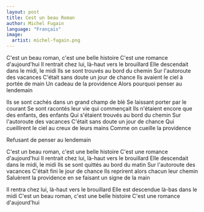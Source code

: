 ```yaml
---
layout: post
title: Cest un beau Roman
author: Michel Fugain
language: "Français"
image:
  artist: michel-fugain.png
---
```

C'est un beau roman, c'est une belle histoire
C'est une romance d'aujourd'hui
Il rentrait chez lui, là-haut vers le brouillard
Elle descendait dans le midi, le midi
Ils se sont trouvés au bord du chemin
Sur l'autoroute des vacances
C'était sans doute un jour de chance
Ils avaient le ciel à portée de main
Un cadeau de la providence
Alors pourquoi penser au lendemain

Ils se sont cachés dans un grand champ de blé
Se laissant porter par le courant
Se sont racontés leur vie qui commençait
Ils n'étaient encore que des enfants, des enfants
Qui s'étaient trouvés au bord du chemin
Sur l'autoroute des vacances
C'était sans doute un jour de chance
Qui cueillirent le ciel au creux de leurs mains
Comme on cueille la providence


Refusant de penser au lendemain

C'est un beau roman, c'est une belle histoire
C'est une romance d'aujourd'hui
Il rentrait chez lui, là-haut vers le brouillard
Elle descendait dans le midi, le midi
Ils se sont quittés au bord du matin
Sur l'autoroute des vacances
C'était fini le jour de chance
Ils reprirent alors chacun leur chemin
Saluèrent la providence en se faisant un signe de la main

Il rentra chez lui, là-haut vers le brouillard
Elle est descendue là-bas dans le midi
C'est un beau roman, c'est une belle histoire
C'est une romance d'aujourd'hui
